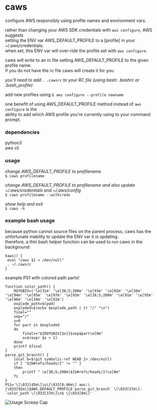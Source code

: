 # caws  
  
configure AWS responsibly using profile names and environment vars.  
  
rather than changing your AWS SDK credentials with `aws configure`, AWS suggests  
setting the ENV var AWS\_DEFAULT\_PROFILE to a [profile] in your ~/.aws/credentials.  
when set, this ENV var will over-ride the profile set with `aws configure`.  
  
caws will write to an rc file setting AWS\_DEFAULT\_PROFILE to the given profile name.   
if you do not have the rc file caws will create it for you.  
  
*you'll need to add `. .cawsrc` to your RC file (using bash: .bashrc or .bash\_profile)*  
  
add new profiles using `$ aws configure --profile newname`   
  
one benefit of using AWS\_DEFAULT\_PROFILE method instead of `aws configure` is the   
ability to add which AWS profile you're currently using to your command prompt.  
  
### dependencies  
  
python3  
aws cli  
  
### usage  
  
*change AWS\_DEFAULT\_PROFILE to profilename*  
`$ caws profilename`   
  
*change AWS\_DEFAULT\_PROFILE to profilename and also update ~/.aws/credentials and ~/.aws/config*  
`$ caws profilename --withcreds`  

*show help and exit*  
`$ caws -h`  
  
### example bash usage  
  
because python cannot source files on the parent process, caws has the unfortunate inability to update the ENV var it is updating.  
therefore, a thin bash helper function can be used to run caws in the background:  
  
```shell
kaws() {
 eval "caws $1 > /dev/null"
 . ~/.cawsrc  
}
```  
  
example PS1 with colored path parts!  
  
```shell
function color_path() {
    ROYGBIV=('\e[31m' '\e[38;5;208m' '\e[93m' '\e[92m' '\e[36m' '\e[94m' '\e[95m' '\e[97m' '\e[93m' '\e[38;5;208m' '\e[91m' '\e[95m' '\e[96m' '\e[34m' '\e[92m')
    explode_path=$(pwd)
    exploded=$(echo $explode_path | tr "/" "\n")
    final=""
    sep="/"
    x=0 
    for part in $exploded
    do  
        final+="${ROYGBIV[$x]}$sep$part\e[0m"
        x=$(expr $x + 1)
    done
    printf $final
}
parse_git_branch() {
    local b=$(git symbolic-ref HEAD 2> /dev/null)
    if [ "${b#refs/heads/}" != "" ]
    then
        printf " \e[38;5;208m(${b#refs/heads/})\e[0m"
    fi
}
PS1='\[\033[45m\]\u\[\033[0;96m\] aws:\[\033[92m\]$AWS_DEFAULT_PROFILE`parse_git_branch` \[\033[37m\]- `color_path`\[\033[37m\]\n$ \[\033[0m\]'
```  
   
![Usage Screep Cap][screencap]  

[screencap]: https://believe-it-or-not-im-walking-on-air.s3.amazonaws.com/screencap.jpg "Usage Screen Cap"
